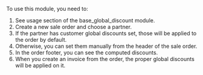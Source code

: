 To use this module, you need to:

1.  See usage section of the base_global_discount module.
2.  Create a new sale order and choose a partner.
3.  If the partner has customer global discounts set, those will be
    applied to the order by default.
4.  Otherwise, you can set them manually from the header of the sale
    order.
5.  In the order footer, you can see the computed discounts.
6.  When you create an invoice from the order, the proper global
    discounts will be applied on it.
